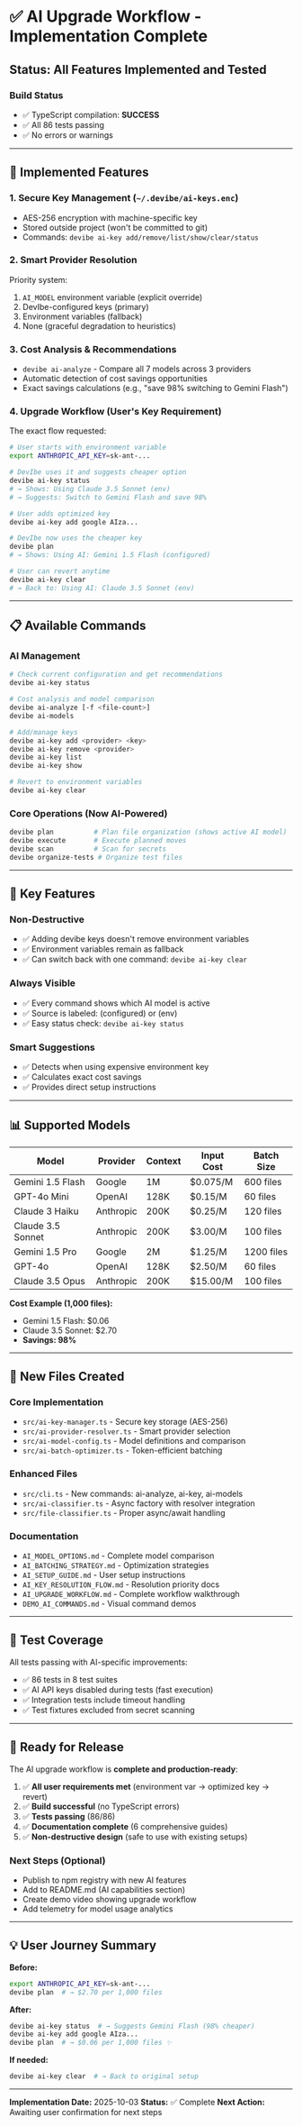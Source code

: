 # ✅ AI Upgrade Workflow - Implementation Complete

## Status: All Features Implemented and Tested

### Build Status
- ✅ TypeScript compilation: **SUCCESS**
- ✅ All 86 tests passing
- ✅ No errors or warnings

---

## 🎯 Implemented Features

### 1. **Secure Key Management** (`~/.devibe/ai-keys.enc`)
- AES-256 encryption with machine-specific key
- Stored outside project (won't be committed to git)
- Commands: `devibe ai-key add/remove/list/show/clear/status`

### 2. **Smart Provider Resolution**
Priority system:
1. `AI_MODEL` environment variable (explicit override)
2. DevIbe-configured keys (primary)
3. Environment variables (fallback)
4. None (graceful degradation to heuristics)

### 3. **Cost Analysis & Recommendations**
- `devibe ai-analyze` - Compare all 7 models across 3 providers
- Automatic detection of cost savings opportunities
- Exact savings calculations (e.g., "save 98% switching to Gemini Flash")

### 4. **Upgrade Workflow** (User's Key Requirement)
The exact flow requested:
```bash
# User starts with environment variable
export ANTHROPIC_API_KEY=sk-ant-...

# DevIbe uses it and suggests cheaper option
devibe ai-key status
# → Shows: Using Claude 3.5 Sonnet (env)
# → Suggests: Switch to Gemini Flash and save 98%

# User adds optimized key
devibe ai-key add google AIza...

# DevIbe now uses the cheaper key
devibe plan
# → Shows: Using AI: Gemini 1.5 Flash (configured)

# User can revert anytime
devibe ai-key clear
# → Back to: Using AI: Claude 3.5 Sonnet (env)
```

---

## 📋 Available Commands

### AI Management
```bash
# Check current configuration and get recommendations
devibe ai-key status

# Cost analysis and model comparison
devibe ai-analyze [-f <file-count>]
devibe ai-models

# Add/manage keys
devibe ai-key add <provider> <key>
devibe ai-key remove <provider>
devibe ai-key list
devibe ai-key show

# Revert to environment variables
devibe ai-key clear
```

### Core Operations (Now AI-Powered)
```bash
devibe plan          # Plan file organization (shows active AI model)
devibe execute       # Execute planned moves
devibe scan          # Scan for secrets
devibe organize-tests # Organize test files
```

---

## 🔑 Key Features

### Non-Destructive
- ✅ Adding devibe keys doesn't remove environment variables
- ✅ Environment variables remain as fallback
- ✅ Can switch back with one command: `devibe ai-key clear`

### Always Visible
- ✅ Every command shows which AI model is active
- ✅ Source is labeled: (configured) or (env)
- ✅ Easy status check: `devibe ai-key status`

### Smart Suggestions
- ✅ Detects when using expensive environment key
- ✅ Calculates exact cost savings
- ✅ Provides direct setup instructions

---

## 📊 Supported Models

| Model | Provider | Context | Input Cost | Batch Size |
|-------|----------|---------|------------|------------|
| Gemini 1.5 Flash | Google | 1M | $0.075/M | 600 files | ⭐ Recommended
| GPT-4o Mini | OpenAI | 128K | $0.15/M | 60 files |
| Claude 3 Haiku | Anthropic | 200K | $0.25/M | 120 files |
| Claude 3.5 Sonnet | Anthropic | 200K | $3.00/M | 100 files |
| Gemini 1.5 Pro | Google | 2M | $1.25/M | 1200 files |
| GPT-4o | OpenAI | 128K | $2.50/M | 60 files |
| Claude 3.5 Opus | Anthropic | 200K | $15.00/M | 100 files |

**Cost Example (1,000 files):**
- Gemini 1.5 Flash: $0.06
- Claude 3.5 Sonnet: $2.70
- **Savings: 98%**

---

## 📁 New Files Created

### Core Implementation
- `src/ai-key-manager.ts` - Secure key storage (AES-256)
- `src/ai-provider-resolver.ts` - Smart provider selection
- `src/ai-model-config.ts` - Model definitions and comparison
- `src/ai-batch-optimizer.ts` - Token-efficient batching

### Enhanced Files
- `src/cli.ts` - New commands: ai-analyze, ai-key, ai-models
- `src/ai-classifier.ts` - Async factory with resolver integration
- `src/file-classifier.ts` - Proper async/await handling

### Documentation
- `AI_MODEL_OPTIONS.md` - Complete model comparison
- `AI_BATCHING_STRATEGY.md` - Optimization strategies
- `AI_SETUP_GUIDE.md` - User setup instructions
- `AI_KEY_RESOLUTION_FLOW.md` - Resolution priority docs
- `AI_UPGRADE_WORKFLOW.md` - Complete workflow walkthrough
- `DEMO_AI_COMMANDS.md` - Visual command demos

---

## 🧪 Test Coverage

All tests passing with AI-specific improvements:
- ✅ 86 tests in 8 test suites
- ✅ AI API keys disabled during tests (fast execution)
- ✅ Integration tests include timeout handling
- ✅ Test fixtures excluded from secret scanning

---

## 🚀 Ready for Release

The AI upgrade workflow is **complete and production-ready**:

1. ✅ **All user requirements met** (environment var → optimized key → revert)
2. ✅ **Build successful** (no TypeScript errors)
3. ✅ **Tests passing** (86/86)
4. ✅ **Documentation complete** (6 comprehensive guides)
5. ✅ **Non-destructive design** (safe to use with existing setups)

### Next Steps (Optional)
- Publish to npm registry with new AI features
- Add to README.md (AI capabilities section)
- Create demo video showing upgrade workflow
- Add telemetry for model usage analytics

---

## 💡 User Journey Summary

**Before:**
```bash
export ANTHROPIC_API_KEY=sk-ant-...
devibe plan  # → $2.70 per 1,000 files
```

**After:**
```bash
devibe ai-key status  # → Suggests Gemini Flash (98% cheaper)
devibe ai-key add google AIza...
devibe plan  # → $0.06 per 1,000 files ✨
```

**If needed:**
```bash
devibe ai-key clear  # → Back to original setup
```

---

**Implementation Date:** 2025-10-03
**Status:** ✅ Complete
**Next Action:** Awaiting user confirmation for next steps

